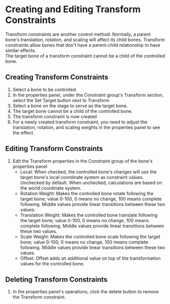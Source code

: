 # Creating and Editing Transform Constraints

Transform constraints are another control method. Normally, a parent bone's translation, rotation, and scaling will affect its child bones. Transform constraints allow bones that don't have a parent-child relationship to have similar effects.
<br> The target bone of a transform constraint cannot be a child of the controlled bone.

## Creating Transform Constraints

1. Select a bone to be controlled.
2. In the properties panel, under the Constraint group's Transform section, select the Set Target button next to Transform
3. Select a bone on the stage to serve as the target bone.
4. The target bone cannot be a child of the controlled bone.
5. The transform constraint is now created
6. For a newly created transform constraint, you need to adjust the translation, rotation, and scaling weights in the properties panel to see the effect.

## Editing Transform Constraints
1. Edit the Transform properties in the Constraint group of the bone's properties panel
    - Local: When checked, the controlled bone's changes will use the target bone's local coordinate system as constraint values. Unchecked by default. When unchecked, calculations are based on the world coordinate system.
    - Rotation Weight: Makes the controlled bone rotate following the target bone; value 0-100, 0 means no change, 100 means complete following. Middle values provide linear transitions between these two values.
    - Translation Weight: Makes the controlled bone translate following the target bone; value 0-100, 0 means no change, 100 means complete following. Middle values provide linear transitions between these two values.
    - Scale Weight: Makes the controlled bone scale following the target bone; value 0-100, 0 means no change, 100 means complete following. Middle values provide linear transitions between these two values.
    - Offset: Offset adds an additional value on top of the transformation values for the controlled bone.

## Deleting Transform Constraints
1. In the properties panel's operations, click the delete button to remove the Transform constraint.
